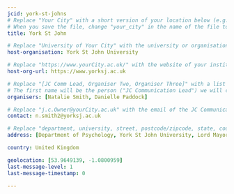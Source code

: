 ```yaml
---
jcid: york-st-johns
# Replace "Your City" with a short version of your location below (e.g. Bristol or Singapore)
# When you save the file, change "your_city" in the name of the file to what you filled out below
title: York St John

# Replace "University of Your City" with the university or organisation that is hoping the journal club (e.g. University of Bristol or Nanyang Technical University)
host-organisation: York St John University 

# Replace "https://www.yourCity.ac.uk/" with the website of your institution
host-org-url: https://www.yorksj.ac.uk

# Replace "[JC Comm Lead, Organiser Two, Organiser Three]" with a list of the people/person organising the journal club separated by commas 
# The first name will be the person ("JC Communication Lead") we will contact to communicate news about ReproducibiliTea 
organisers: [Natalie Smith, Danielle Paddock] 

# Replace "j.c.Owner@yourCity.ac.uk" with the email of the JC Communication Lead
contact: n.smith2@yorksj.ac.uk 

# Replace "department, university, street, postcode/zipcode, state, country" with the departmental address of the JC Communication Lead (we need that to send you merchandise)
address: [Department of Psychology, York St John University, Lord MayorÕs Walk, York, North Yorkshire, Y031 7EX]

country: United Kingdom

geolocation: [53.9649139, -1.0800959]
last-message-level: 1
last-message-timestamp: 0

---
```

